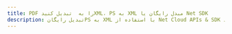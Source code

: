 ---title: PDF را به  تبدیل کنیدXML، PS به XML مبدل رایگان یا Net SDKdescription: تبدیل رایگانPS به XML با استفاده از Net Cloud APIs & SDK همچنین اسناد PDF را در Cloud ایجاد، ویرایش و رندر کنید.---